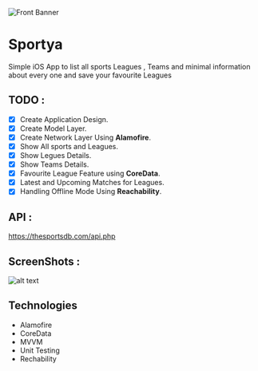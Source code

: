![Front Banner](https://github.com/mahmoudmorsy201/Sportya/blob/main/Sportya/Screenshots/FrontBanner.png)
# Sportya
Simple iOS App to list all sports Leagues , Teams and minimal information about every one and save your favourite Leagues

## TODO :
- [X] Create Application Design.
- [X] Create Model Layer.
- [X] Create Network Layer Using **Alamofire**.
- [X] Show All sports and Leagues.
- [X] Show Legues Details.
- [X] Show Teams Details.
- [X] Favourite League Feature using **CoreData**.
- [X] Latest and Upcoming Matches for Leagues.
- [X] Handling Offline Mode Using **Reachability**.

## API : 
https://thesportsdb.com/api.php

## ScreenShots :
![alt text](https://github.com/mahmoudmorsy201/Sportya/blob/main/Sportya/Screenshots/SportyaScreenShots2.png)


## Technologies
* Alamofire
* CoreData
* MVVM
* Unit Testing
* Rechability
